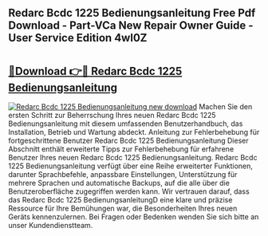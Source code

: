 ## Redarc Bcdc 1225 Bedienungsanleitung Free Pdf Download - Part-VCa New Repair Owner Guide - User Service Edition 4wl0Z

# <h2><a href="http://df5xoy.blite.top/?on=Redarc+Bcdc+1225+Bedienungsanleitung">🔗Download 👉🔴 Redarc Bcdc 1225 Bedienungsanleitung</a></h2>

[![Redarc Bcdc 1225 Bedienungsanleitung new download](https://i.imgur.com/lujVjoI.png)](http://df5xoy.blite.top/?on=Redarc+Bcdc+1225+Bedienungsanleitung)
Machen Sie den ersten Schritt zur Beherrschung Ihres neuen Redarc Bcdc 1225 Bedienungsanleitung mit diesem umfassenden Benutzerhandbuch, das Installation, Betrieb und Wartung abdeckt. Anleitung zur Fehlerbehebung für fortgeschrittene Benutzer Redarc Bcdc 1225 Bedienungsanleitung Dieser Abschnitt enthält erweiterte Tipps zur Fehlerbehebung für erfahrene Benutzer Ihres neuen Redarc Bcdc 1225 Bedienungsanleitung. Redarc Bcdc 1225 Bedienungsanleitung verfügt über eine Reihe erweiterter Funktionen, darunter Sprachbefehle, anpassbare Einstellungen, Unterstützung für mehrere Sprachen und automatische Backups, auf die alle über die Benutzeroberfläche zugegriffen werden kann. Wir vertrauen darauf, dass das Redarc Bcdc 1225 BedienungsanleitungD eine klare und präzise Ressource für Ihre Bemühungen war, die Besonderheiten Ihres neuen Geräts kennenzulernen. Bei Fragen oder Bedenken wenden Sie sich bitte an unser Kundendienstteam.
